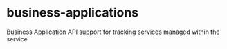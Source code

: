 # business-applications
Business Application API support for tracking services managed within the service
